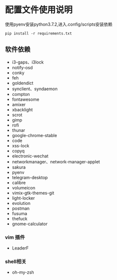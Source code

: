 # 配置文件使用说明

使用pyenv安装python3.7.2,进入.config/scripts安装依赖

``` shell
pip install -r requirements.txt
```

## 软件依赖

- i3-gaps、i3lock
- notify-osd
- conky
- feh
- goldendict
- synclient、syndaemon
- compton
- fontawesome
- amixer
- xbacklight
- scrot
- gimp
- rofi
- thunar
- google-chrome-stable
- code
- xss-lock
- copyq
- electronic-wechat
- networkmanager、network-manager-applet
- sakura
- pyenv
- telegram-desktop
- calibre
- volumeicon
- vimix-gtk-themes-git
- light-locker
- evolution
- postman
- fusuma
- thefuck
- gnome-calculator

### vim 插件
- LeaderF

### shell相关
- oh-my-zsh
